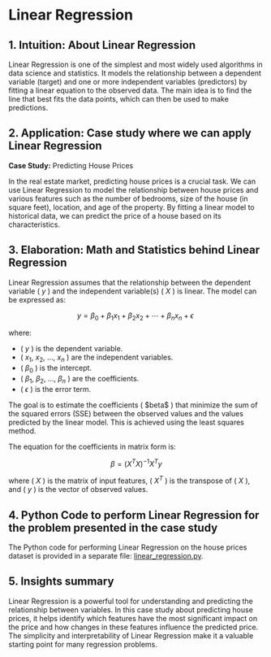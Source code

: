 # Linear Regression

## 1. Intuition: About Linear Regression
Linear Regression is one of the simplest and most widely used algorithms in data science and statistics. It models the relationship between a dependent variable (target) and one or more independent variables (predictors) by fitting a linear equation to the observed data. The main idea is to find the line that best fits the data points, which can then be used to make predictions.

## 2. Application: Case study where we can apply Linear Regression
**Case Study:** Predicting House Prices

In the real estate market, predicting house prices is a crucial task. We can use Linear Regression to model the relationship between house prices and various features such as the number of bedrooms, size of the house (in square feet), location, and age of the property. By fitting a linear model to historical data, we can predict the price of a house based on its characteristics.

## 3. Elaboration: Math and Statistics behind Linear Regression
Linear Regression assumes that the relationship between the dependent variable \( $y$ \) and the independent variable(s) \( $X$ \) is linear. The model can be expressed as:

$$
y = \beta_0 + \beta_1 x_1 + \beta_2 x_2 + \cdots + \beta_n x_n + \epsilon \
$$

where:
- \( $y$ \) is the dependent variable.
- \( $x_1$, $x_2$, $\ldots$, $x_n$ \) are the independent variables.
- \( $\beta_0$ \) is the intercept.
- \( $\beta_1$, $\beta_2$, $\ldots$, $\beta_n$ \) are the coefficients.
- \( $\epsilon$ \) is the error term.

The goal is to estimate the coefficients \( \$beta$ \) that minimize the sum of the squared errors (SSE) between the observed values and the values predicted by the linear model. This is achieved using the least squares method.

The equation for the coefficients in matrix form is:

$$
\ \beta = (X^T X)^{-1} X^T y \
$$

where \( $X$ \) is the matrix of input features, \( $X^T$ \) is the transpose of \( $X$ \), and \( $y$ \) is the vector of observed values.

## 4. Python Code to perform Linear Regression for the problem presented in the case study
The Python code for performing Linear Regression on the house prices dataset is provided in a separate file: [linear_regression.py](./linear_regression.py).

## 5. Insights summary
Linear Regression is a powerful tool for understanding and predicting the relationship between variables. In this case study about predicting house prices, it helps identify which features have the most significant impact on the price and how changes in these features influence the predicted price. The simplicity and interpretability of Linear Regression make it a valuable starting point for many regression problems.
